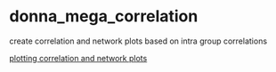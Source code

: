 # donna_mega_correlation
create correlation and network plots based on intra group correlations

[plotting correlation and network plots](https://halryd.github.io/donna_mega_correlation/003_plot.html)

